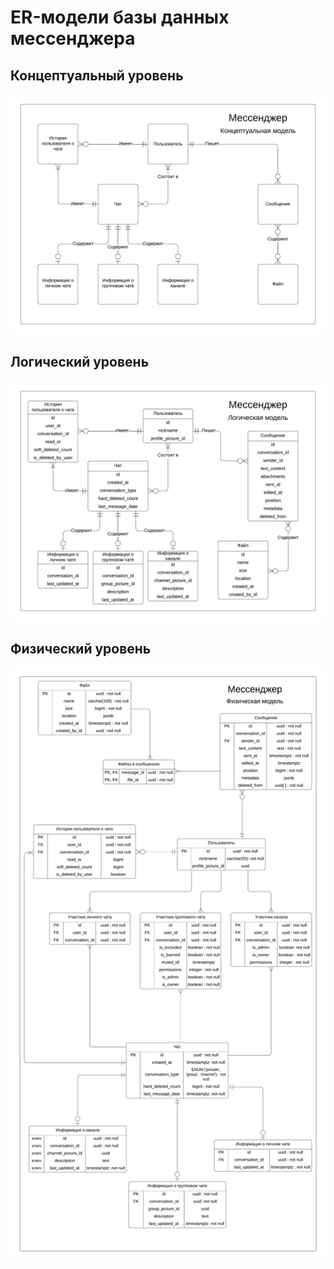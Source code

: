 # ER-модели базы данных мессенджера

## Концептуальный уровень

![Концептуальный уровень](ER_models/ER_conceptual.png)

## Логический уровень

![Логический уровень](ER_models/ER_logical.png)

## Физический уровень

![Физический уровень](ER_models/ER_physical.png)
